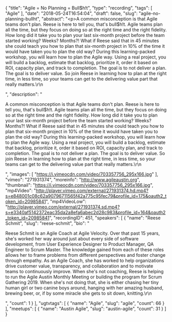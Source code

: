 {
  "title": "Agile = No Planning = Bull$h!t",
  "type": "recording",
  "tags": [
    "Agile"
  ],
  "date": "2018-05-24T16:54:04",
  "draft": false,
  "slug": "agile-no-planning-bullht",
  "abstract": "<p>A common misconception is that Agile teams don't plan. Reese is here to tell you, that's bull$h!t. Agile teams plan all the time, but they focus on doing so at the right time and the right fidelity. How long did it take you to plan your last six-month project before the team started working? Weeks? Months?!  What if Reese said that in 45 minutes she could teach you how to plan that six-month project in 10% of the time it would have taken you to plan the old way? During this learning-packed workshop, you will learn how to plan the Agile way. Using a real project, you will build a backlog, estimate that backlog, prioritize it, order it based on ROI, capacity plan, and track to completion. The goal is to not deliver a plan. The goal is to deliver value. So join Reese in learning how to plan at the right time, in less time, so your teams can get to the delivering value part that really matters.\r\n</p>",
  "description": "<p>A common misconception is that Agile teams don't plan. Reese is here to tell you, that's bull$h!t. Agile teams plan all the time, but they focus on doing so at the right time and the right fidelity. How long did it take you to plan your last six-month project before the team started working? Weeks? Months?!  What if Reese said that in 45 minutes she could teach you how to plan that six-month project in 10% of the time it would have taken you to plan the old way? During this learning-packed workshop, you will learn how to plan the Agile way. Using a real project, you will build a backlog, estimate that backlog, prioritize it, order it based on ROI, capacity plan, and track to completion. The goal is to not deliver a plan. The goal is to deliver value. So join Reese in learning how to plan at the right time, in less time, so your teams can get to the delivering value part that really matters.\r\n</p>",
  "images": [
    "https://i.vimeocdn.com/video/703357756_295x166.jpg"
  ],
  "vimeo": "271931374",
  "moreinfo": "http://www.agileaustin.org",
  "thumbnail": "https://i.vimeocdn.com/video/703357756_295x166.jpg",
  "mp4Video": "http://player.vimeo.com/external/271931374.hd.mp4?s=e848001c08c62a90796711565f42a775c95fec79&profile_id=175&oauth2_token_id=20985841",
  "mp4VideoLow": "http://player.vimeo.com/external/271931374.sd.mp4?s=e3340af5142372eac35da2a8efa6abec2d28c983&profile_id=164&oauth2_token_id=20985841",
  "recordingID": 451,
  "speakers": [
    {
      "name": "Reese Schmit",
      "slug": "reese-schmit",
      "bio": "<p>Reese Schmit is an Agile Coach at Agile Velocity. Over that past 15 years, she's worked her way around just about every side of software development, from User Experience Designer to Product Manager, QA Engineer to Scrum Master. The knowledge gained from each of these roles allows her to frame problems from different perspectives and foster change through empathy. As an Agile Coach, she has worked to help organizations drive customer value, transparency, and collaboration and to motivate teams to continuously improve. When she's not coaching, Reese is helping to run the Agile Austin Monthly Meeting or building the program for Scrum Gathering 2019. When she's not doing that, she is either chasing her tiny human girl or two canine boys around, hanging with her amazing husband, brewing beer, or, if by some miracle she gets to sit down, knitting.\r\n</p>",
      "count": 1
    }
  ],
  "ugtvtags": [
    {
      "name": "Agile",
      "slug": "agile",
      "count": 66
    }
  ],
  "meetups": [
    {
      "name": "Austin Agile",
      "slug": "austin-agile",
      "count": 31
    }
  ]
}
